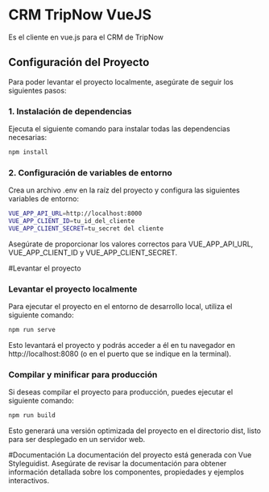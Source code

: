 # CRM TripNow VueJS
Es el cliente en vue.js para el CRM de TripNow

## Configuración del Proyecto

Para poder levantar el proyecto localmente, asegúrate de seguir los siguientes pasos:

### 1. Instalación de dependencias

Ejecuta el siguiente comando para instalar todas las dependencias necesarias:

```bash
npm install
```

### 2. Configuración de variables de entorno
Crea un archivo .env en la raíz del proyecto y configura las siguientes variables de entorno:

```bash
VUE_APP_API_URL=http://localhost:8000
VUE_APP_CLIENT_ID=tu_id_del_cliente
VUE_APP_CLIENT_SECRET=tu_secret del cliente
```
Asegúrate de proporcionar los valores correctos para VUE_APP_API_URL, VUE_APP_CLIENT_ID y VUE_APP_CLIENT_SECRET.

#Levantar el proyecto
### Levantar el proyecto localmente
Para ejecutar el proyecto en el entorno de desarrollo local, utiliza el siguiente comando:
```bash
npm run serve
```

Esto levantará el proyecto y podrás acceder a él en tu navegador en http://localhost:8080 (o en el puerto que se indique en la terminal).

### Compilar y minificar para producción
Si deseas compilar el proyecto para producción, puedes ejecutar el siguiente comando:
```bash
npm run build
```
Esto generará una versión optimizada del proyecto en el directorio dist, listo para ser desplegado en un servidor web.


#Documentación
La documentación del proyecto está generada con Vue Styleguidist.
Asegúrate de revisar la documentación para obtener información detallada sobre los componentes, propiedades y ejemplos interactivos.
